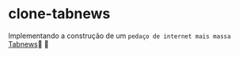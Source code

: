 # clone-tabnews
Implementando a construção de um `pedaço de internet mais massa` <a href="https://www.tabnews.com.br" target="_blank">Tabnews</a>🔗 🙂
